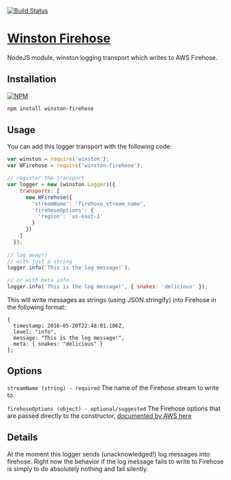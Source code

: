 [![Build Status](https://travis-ci.org/pkallos/winston-firehose.svg?branch=master)](https://travis-ci.org/pkallos/winston-firehose)

# [Winston Firehose](https://www.philkallos.com/winston-firehose/)

NodeJS module, winston logging transport which writes to AWS Firehose.

## Installation
[![NPM](https://nodei.co/npm/winston-firehose.png)](https://npmjs.org/package/winston-firehose)
```bash
npm install winston-firehose
```

## Usage

You can add this logger transport with the following code:

```javascript
var winston = require('winston');
var WFirehose = require('winston-firehose');

// register the transport
var logger = new (winston.Logger)({
    transports: [
      new WFirehose({
        'streamName': 'firehose_stream_name',
        'firehoseOptions': {
          'region': 'us-east-1'
        }
      })
    ]
  });
  
// log away!!
// with just a string
logger.info('This is the log message!');

// or with meta info
logger.info('This is the log message!', { snakes: 'delicious' }); 
```

This will write messages as strings (using JSON.stringify) into Firehose in the following format:
```
{
  timestamp: 2016-05-20T22:48:01.106Z,
  level: "info",
  message: "This is the log message!",
  meta: { snakes: "delicious" }
};
```

## Options

`streamName (string) - required` The name of the Firehose stream to write to.

`firehoseOptions (object) - optional/suggested` The Firehose options that are passed directly to the constructor,
 [documented by AWS here](http://docs.aws.amazon.com/AWSJavaScriptSDK/latest/AWS/Firehose.html#constructor-property)

## Details

At the moment this logger sends (unacknowledged!) log messages into firehose. Right now the behavior if the log
message fails to write to Firehose is simply to do absolutely nothing and fail silently.
